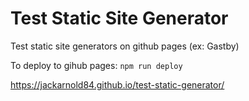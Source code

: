 # Test Static Site Generator

Test static site generators on github pages (ex: Gastby)

To deploy to gihub pages: `npm run deploy`

https://jackarnold84.github.io/test-static-generator/
